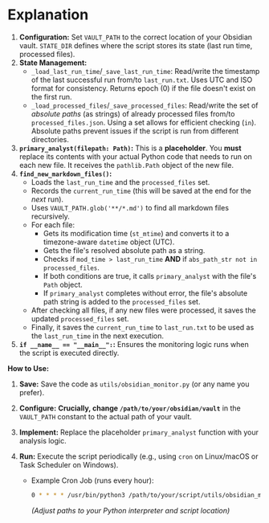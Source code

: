 # Explanation

1. **Configuration:** Set `VAULT_PATH` to the correct location of your Obsidian vault. `STATE_DIR` defines where the script stores its state (last run time, processed files).
2. **State Management:**
    * `_load_last_run_time`/`_save_last_run_time`: Read/write the timestamp of the last successful run from/to `last_run.txt`. Uses UTC and ISO format for consistency. Returns epoch (0) if the file doesn't exist on the first run.
    * `_load_processed_files`/`_save_processed_files`: Read/write the set of *absolute paths* (as strings) of already processed files from/to `processed_files.json`. Using a set allows for efficient checking (`in`). Absolute paths prevent issues if the script is run from different directories.
3. **`primary_analyst(filepath: Path)`:** This is a **placeholder**. You **must** replace its contents with your actual Python code that needs to run on each new file. It receives the `pathlib.Path` object of the new file.
4. **`find_new_markdown_files()`:**
    * Loads the `last_run_time` and the `processed_files` set.
    * Records the `current_run_time` (this will be saved at the end for the *next* run).
    * Uses `VAULT_PATH.glob('**/*.md')` to find all markdown files recursively.
    * For each file:
        * Gets its modification time (`st_mtime`) and converts it to a timezone-aware `datetime` object (UTC).
        * Gets the file's resolved absolute path as a string.
        * Checks if `mod_time > last_run_time` **AND** if `abs_path_str not in processed_files`.
        * If both conditions are true, it calls `primary_analyst` with the file's `Path` object.
        * If `primary_analyst` completes without error, the file's absolute path string is added to the `processed_files` set.
    * After checking all files, if any new files were processed, it saves the updated `processed_files` set.
    * Finally, it saves the `current_run_time` to `last_run.txt` to be used as the `last_run_time` in the next execution.
5. **`if __name__ == "__main__":`:** Ensures the monitoring logic runs when the script is executed directly.

**How to Use:**

1. **Save:** Save the code as `utils/obsidian_monitor.py` (or any name you prefer).
2. **Configure:** **Crucially, change `/path/to/your/obsidian/vault`** in the `VAULT_PATH` constant to the actual path of your vault.
3. **Implement:** Replace the placeholder `primary_analyst` function with your analysis logic.
4. **Run:** Execute the script periodically (e.g., using `cron` on Linux/macOS or Task Scheduler on Windows).

    * Example Cron Job (runs every hour):

        ```bash
        0 * * * * /usr/bin/python3 /path/to/your/script/utils/obsidian_monitor.py >> /path/to/your/logfile.log 2>&1
        ```

        *(Adjust paths to your Python interpreter and script location)*
